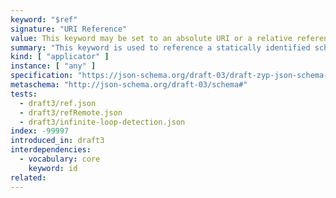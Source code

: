```yaml
---
keyword: "$ref"
signature: "URI Reference"
value: This keyword may be set to an absolute URI or a relative reference
summary: "This keyword is used to reference a statically identified schema."
kind: [ "applicator" ]
instance: [ "any" ]
specification: "https://json-schema.org/draft-03/draft-zyp-json-schema-03.pdf#5.28"
metaschema: "http://json-schema.org/draft-03/schema#"
tests:
  - draft3/ref.json
  - draft3/refRemote.json
  - draft3/infinite-loop-detection.json
index: -99997
introduced_in: draft3
interdependencies:
  - vocabulary: core
    keyword: id
related:
---
```

